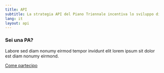 ```yaml
---
title: API
subtitle: La strategia API del Piano Triennale incentiva lo sviluppo di servizi, lorem ipsum sit dolor est sanctus.
lang: it
layout: api
---
```


### Sei una PA?
Labore sed diam nonumy eirmod tempor invidunt elit lorem ipsum sit dolor est diam nonumy eirmond.

<a href="/it/come-partecipo" class="btn btn-primary mt-2">Come partecipo</a>
